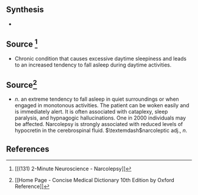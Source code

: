 ## Synthesis
- 
## Source [^1]
- Chronic condition that causes excessive daytime sleepiness and leads to an increased tendency to fall asleep during daytime activities. 
## Source[^2]
- $n$. an extreme tendency to fall asleep in quiet surroundings or when engaged in monotonous activities. The patient can be woken easily and is immediately alert. It is often associated with cataplexy, sleep paralysis, and hypnagogic hallucinations. One in 2000 individuals may be affected. Narcolepsy is strongly associated with reduced levels of hypocretin in the cerebrospinal fluid. $\textemdash$narcoleptic adj., $n$.
## References

[^1]: [[(131) 2-Minute Neuroscience - Narcolepsy]]
[^2]: [[Home Page - Concise Medical Dictionary 10th Edition by Oxford Reference]]